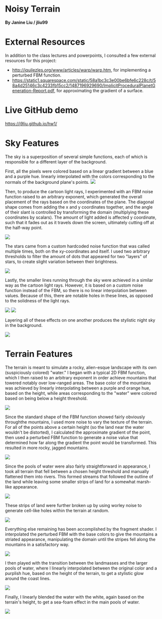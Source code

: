 # Noisy Terrain
**By Janine Liu / jliu99**

# External Resources

In addition to the class lectures and powerpoints, I consulted a few external resources for this project:
- http://iquilezles.org/www/articles/warp/warp.htm, for implementing a perturbed FBM function.
- https://static1.squarespace.com/static/58a1bc3c3e00be6bfe6c228c/t/58a4d25146c3c4233fb15cc2/1487196929690/ImplicitProceduralPlanetGeneration-Report.pdf, for approximating the gradient of a surface.

# Live GitHub demo
https://j9liu.github.io/hw1/

# Sky Features

The sky is a superposition of several simple functions, each of which is responsible for a different layer of the background.


First, all the pixels were colored based on a linear gradient between a blue and a purple hue.
linearly interpolated with the colors corresponding to the normals of the background plane's points.
![](sky01.png)

Then, to produce the cartoon light rays, I experimented with an FBM noise function raised to an arbitrary exponent, which generated the overall placement of the rays based on the coordinates of the plane. The diagonal shape comes from adding the x and y coordinates together, and the angle of their slant is controlled by transforming the domain (multiplying these coordinates by scalars). The amount of light added is affected y coordinate, such that it fades out as it travels down the screen, ultimately cutting off at the half-way point.

![](sky02.png)

The stars came from a custom hardcoded noise function that was called multiple times, both on the xy-coordinates and itself. I used two arbitrary thresholds to filter the amount of dots that appeared for two "layers" of stars, to create slight variation between their brightness.

![](sky03.png)

Lastly, the smaller lines running through the sky were achieved in a similar way as the cartoon light rays. However, it is based on a custom noise function instead of the FBM, so there is no linear interpolation between values. Because of this, there are notable holes in these lines, as opposed to the solidness of the light rays.

![](sky04.png)
![](skyclose.png)

Layering all of these effects on one another produces the stylistic night sky in the background.

![](sky05.png)

# Terrain Features

The terrain is meant to simulate a rocky, alien-esque landscape with its own (suspiciously colored) "water." I began with a typical 2D FBM function, which I then raised to an arbitrary exponent in order achieve mountains that towered notably over low-ranged areas. The base color of the mountains was achieved by linearly interpolating between a purple and orange hue, based on the height, while areas corresponding to the "water" were colored based on being below a height threshold.

![](terrain01.png)

Since the standard shape of the FBM function showed fairly obviously throughthe mountains, I used more noise to vary the texture of the terrain. For all of the points above a certain height (so the land near the water wouldn't be distorted), I calculated the approximate gradient of the point, then used a perturbed FBM function to generate a noise value that determined how far along the gradient the point would be transformed. This resulted in more rocky, jagged mountains.

![](terrain02.png)

Since the pools of water were also fairly straightforward in appearance, I took all terrain that fell between a chosen height threshold and manually flattened them into rivers. This formed streams that followed the outline of the land while leaving some smaller strips of land for a somewhat marsh-like appearance.

![](terrain03.png)

These strips of land were further broken up by using worley noise to generate cell-like holes within the terrain at random.

![](terrain04.png)

Everything else remaining has been accomplished by the fragment shader. I interpolated the perturbed FBM with the base colors to give the mountains a striated appearance, manipulating the domain until the stripes fell along the mountains in a satisfactory way.

![](terrain05.png)

I then played with the transition between the landmasses and the larger pools of water, where I linearly interpolated between the original color and a purplish hue, based on the height of the terrain, to get a stylistic glow around the coast lines.

![](terrain06.png)

Finally, I linearly blended the water with the white, again based on the terrain's height, to get a sea-foam effect in the main pools of water.

![](terrain07.png)